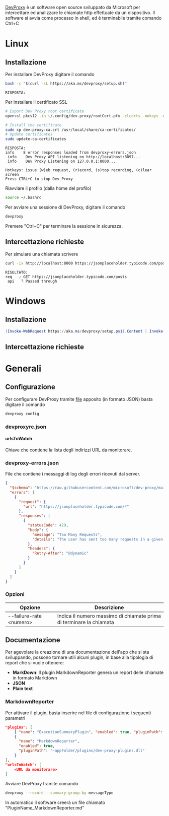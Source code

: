 [DevProxy](https://learn.microsoft.com/en-us/microsoft-cloud/dev/dev-proxy/get-started?tabs=automated&pivots=client-operating-system-linux) è un software open source sviluppato da Microsoft per intercettare ed analizzare le chiamate http effettuate da un dispositivo. Il software si avvia come processo in shell, ed è terminabile tramite comando Ctrl+C

# Linux
## Installazione
Per installare DevProxy digitare il comando
```sh
bash -c "$(curl -sL https://aka.ms/devproxy/setup.sh)"
```
	RISPOSTA:

Per installare il certificato SSL
```sh
# Export Dev Proxy root certificate
openssl pkcs12 -in ~/.config/dev-proxy/rootCert.pfx -clcerts -nokeys -out dev-proxy-ca.crt -passin pass:""

# Install the certificate
sudo cp dev-proxy-ca.crt /usr/local/share/ca-certificates/
# Update certificates
sudo update-ca-certificates
```
	RISPOSTA:
	info    8 error responses loaded from devproxy-errors.json
	 info    Dev Proxy API listening on http://localhost:8897...
	 info    Dev Proxy Listening on 127.0.0.1:8000...
	
	Hotkeys: issue (w)eb request, (r)ecord, (s)top recording, (c)lear screen
	Press CTRL+C to stop Dev Proxy

Riavviare il profilo (dalla home del profilo)
```sh
source ~/.bashrc
```

Per avviare una sessione di DevProxy, digitare il comando
```sh
devproxy
```

Premere "Ctrl+C" per terminare la sessione in sicurezza.

## Intercettazione richieste
Per simulare una chiamata scrivere
```sh
curl -ix http://localhost:8000 https://jsonplaceholder.typicode.com/posts
```
	RISULTATO:
	req   ╭ GET https://jsonplaceholder.typicode.com/posts
	 api   ╰ Passed through

# Windows
## Installazione
```PowerShell
(Invoke-WebRequest https://aka.ms/devproxy/setup.ps1).Content | Invoke-Expression
```


## Intercettazione richieste

# Generali
## Configurazione
Per configurare DevProxy tramite [file](#devproxyrc.json) apposito (in formato JSON) basta digitare il comando
```sh
devproxy config
```

### devproxyrc.json
#### urlsToWatch
Chiave che contiene la lista degli indirizzi URL da monitorare.

### devproxy-errors.json
File che contiene i messaggi di log degli errori ricevuti dal server.
```devproxy-errors.json
{
  "$schema": "https://raw.githubusercontent.com/microsoft/dev-proxy/main/schemas/v0.20.0/genericrandomerrorplugin.schema.json",
  "errors": [
    {
      "request": {
        "url": "https://jsonplaceholder.typicode.com/*"
      },
      "responses": [
        {
          "statusCode": 429,
          "body": {
            "message": "Too Many Requests",
            "details": "The user has sent too many requests in a given amount of time (\"rate limiting\")."
          },
          "headers": {
            "Retry-After": "@dynamic"
          }
        }
      ]
    }
  ]
}
```

### Opzioni

| Opzione                  | Descrizione                                                         |
| ------------------------ | ------------------------------------------------------------------- |
| --failure-rate \<numero> | Indica il numero massimo di chiamate prima di terminare la chiamata |

## Documentazione
Per agevolare la creazione di una documentazione dell'app che si sta sviluppando, possono tornare utili alcuni plugin, in base alla tipologia di report che si vuole ottenere:
- **MarkDown**: Il plugin MarkdownReporter genera un report delle chiamate in formato Markdown
- **JSON**
- **Plain text**

### MarkdownReporter
Per attivare il plugin, basta inserire nel file di configurazione i seguenti parametri
```devproxyrc.json
"plugins": [
	{ "name": "ExecutionSummaryPlugin", "enabled": true, "pluginPath": "~appFolder/plugins/dev-proxy-plugins.dll" },
	{
	  "name": "MarkdownReporter",
	  "enabled": true,
	  "pluginPath": "~appFolder/plugins/dev-proxy-plugins.dll"
	}
],
"urlsToWatch": [
	<URL da monitorare>
]
```

Avviare DevProxy tramite comando
```sh
devproxy --record --summary-group-by messageType
```

In automatico il software creerà un file  chiamato "PluginName_MarkdownReporter.md"

